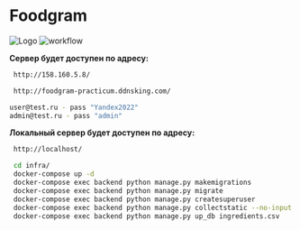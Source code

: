 # Foodgram
![Logo](https://is2-ssl.mzstatic.com/image/thumb/Purple124/v4/c7/24/f0/c724f011-5059-acfa-704d-0b12c467add8/source/512x512bb.jpg)
![workflow](https://github.com/p1rt-py/foodgram-project-react/actions/workflows/main.yml/badge.svg?branch=master&event=push)

**Сервер будет доступен по адресу:**
```bash
 http://158.160.5.8/     
```
```bash
 http://foodgram-practicum.ddnsking.com/
```
```bash
user@test.ru - pass "Yandex2022"
admin@test.ru - pass "admin"
```
**Локальный сервер будет доступен по адресу:**
```bash
 http://localhost/
```


```bash
 cd infra/
 docker-compose up -d
 docker-compose exec backend python manage.py makemigrations
 docker-compose exec backend python manage.py migrate
 docker-compose exec backend python manage.py createsuperuser
 docker-compose exec backend python manage.py collectstatic --no-input
 docker-compose exec backend python manage.py up_db ingredients.csv
```
